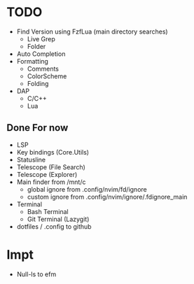 # TODO
- Find Version using FzfLua (main directory searches)
    - Live Grep 
    - Folder
- Auto Completion
- Formatting
    - Comments
    - ColorScheme
    - Folding
- DAP
    - C/C++
    - Lua

## Done For now
- LSP
- Key bindings (Core.Utils)
- Statusline
- Telescope (File Search)
- Telescope (Explorer)
- Main finder from /mnt/c
    - global ignore from .config/nvim/fd/ignore
    - custom ignore from .config/nvim/ignore/.fdignore_main
- Terminal
    - Bash Terminal
    - Git Terminal (Lazygit)
- dotfiles / .config to github


# Impt
- Null-ls to efm
